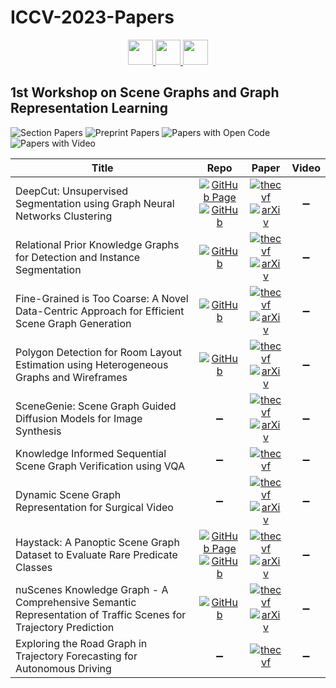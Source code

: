 # ICCV-2023-Papers

<div align="center">
    <a href="https://github.com/DmitryRyumin/ICCV-2023-Papers/blob/main/sections/machine-learning-and-dataset.md">
        <img src="https://cdn.jsdelivr.net/gh/DmitryRyumin/NewEraAI-Papers@main/images/left.svg" width="40" alt="" />
    </a>
    <a href="https://github.com/DmitryRyumin/ICCV-2023-Papers/">
        <img src="https://cdn.jsdelivr.net/gh/DmitryRyumin/NewEraAI-Papers@main/images/home.svg" width="40" alt="" />
    </a>
    <a href="https://github.com/DmitryRyumin/ICCV-2023-Papers/blob/main/sections/visual-inductive-priors-for-data-efficient-dl-w.md">
        <img src="https://cdn.jsdelivr.net/gh/DmitryRyumin/NewEraAI-Papers@main/images/right.svg" width="40" alt="" />
    </a>
</div>

## 1st Workshop on Scene Graphs and Graph Representation Learning

![Section Papers](https://img.shields.io/badge/Section%20Papers-10-42BA16) ![Preprint Papers](https://img.shields.io/badge/Preprint%20Papers-8-b31b1b) ![Papers with Open Code](https://img.shields.io/badge/Papers%20with%20Open%20Code-6-1D7FBF) ![Papers with Video](https://img.shields.io/badge/Papers%20with%20Video-0-FF0000)

| **Title** | **Repo** | **Paper** | **Video** |
|-----------|:--------:|:---------:|:---------:|
| DeepCut: Unsupervised Segmentation using Graph Neural Networks Clustering | [![GitHub Page](https://img.shields.io/badge/GitHub-Page-159957.svg)](https://sampl-weizmann.github.io/DeepCut/) <br /> [![GitHub](https://img.shields.io/github/stars/SAMPL-Weizmann/DeepCut?style=flat)](https://github.com/SAMPL-Weizmann/DeepCut) | [![thecvf](https://img.shields.io/badge/pdf-thecvf-7395C5.svg)](https://openaccess.thecvf.com/content/ICCV2023W/SG2RL/papers/Aflalo_DeepCut_Unsupervised_Segmentation_Using_Graph_Neural_Networks_Clustering_ICCVW_2023_paper.pdf) <br /> [![arXiv](https://img.shields.io/badge/arXiv-2212.05853-b31b1b.svg)](https://arxiv.org/abs/2212.05853) | :heavy_minus_sign: |
| Relational Prior Knowledge Graphs for Detection and Instance Segmentation | [![GitHub](https://img.shields.io/github/stars/ozzyou/RP-FEM?style=flat)](https://github.com/ozzyou/RP-FEM) | [![thecvf](https://img.shields.io/badge/pdf-thecvf-7395C5.svg)](https://openaccess.thecvf.com/content/ICCV2023W/SG2RL/papers/Ulger_Relational_Prior_Knowledge_Graphs_for_Detection_and_Instance_Segmentation_ICCVW_2023_paper.pdf) <br /> [![arXiv](https://img.shields.io/badge/arXiv-2310.07573-b31b1b.svg)](https://arxiv.org/abs/2310.07573) | :heavy_minus_sign: |
| Fine-Grained is Too Coarse: A Novel Data-Centric Approach for Efficient Scene Graph Generation | [![GitHub](https://img.shields.io/github/stars/Maelic/VG_curated?style=flat)](https://github.com/Maelic/VG_curated) | [![thecvf](https://img.shields.io/badge/pdf-thecvf-7395C5.svg)](https://openaccess.thecvf.com/content/ICCV2023W/SG2RL/papers/Neau_Fine-Grained_is_Too_Coarse_A_Novel_Data-Centric_Approach_for_Efficient_ICCVW_2023_paper.pdf) <br /> [![arXiv](https://img.shields.io/badge/arXiv-2305.18668-b31b1b.svg)](https://arxiv.org/abs/2305.18668) | :heavy_minus_sign: |
| Polygon Detection for Room Layout Estimation using Heterogeneous Graphs and Wireframes | [![GitHub](https://img.shields.io/github/stars/DavidGillsjo/polygon-HGT?style=flat)](https://github.com/DavidGillsjo/polygon-HGT) | [![thecvf](https://img.shields.io/badge/pdf-thecvf-7395C5.svg)](https://openaccess.thecvf.com/content/ICCV2023W/SG2RL/papers/Gillsjo_Polygon_Detection_for_Room_Layout_Estimation_using_Heterogeneous_Graphs_andWireframes_ICCVW_2023_paper.pdf) <br /> [![arXiv](https://img.shields.io/badge/arXiv-2306.12203-b31b1b.svg)](https://arxiv.org/abs/2306.12203) | :heavy_minus_sign: |
| SceneGenie: Scene Graph Guided Diffusion Models for Image Synthesis | :heavy_minus_sign: | [![thecvf](https://img.shields.io/badge/pdf-thecvf-7395C5.svg)](https://openaccess.thecvf.com/content/ICCV2023W/SG2RL/papers/Farshad_SceneGenie_Scene_Graph_Guided_Diffusion_Models_for_Image_Synthesis_ICCVW_2023_paper.pdf) <br /> [![arXiv](https://img.shields.io/badge/arXiv-2304.14573-b31b1b.svg)](https://arxiv.org/abs/2304.14573) | :heavy_minus_sign: |
| Knowledge Informed Sequential Scene Graph Verification using VQA | :heavy_minus_sign: | [![thecvf](https://img.shields.io/badge/pdf-thecvf-7395C5.svg)](https://openaccess.thecvf.com/content/ICCV2023W/SG2RL/papers/Thauvin_Knowledge_Informed_Sequential_Scene_Graph_Verification_Using_VQA_ICCVW_2023_paper.pdf) | :heavy_minus_sign: |
| Dynamic Scene Graph Representation for Surgical Video | :heavy_minus_sign: | [![thecvf](https://img.shields.io/badge/pdf-thecvf-7395C5.svg)](https://openaccess.thecvf.com/content/ICCV2023W/SG2RL/papers/Holm_Dynamic_Scene_Graph_Representation_for_Surgical_Video_ICCVW_2023_paper.pdf) <br /> [![arXiv](https://img.shields.io/badge/arXiv-2309.14538-b31b1b.svg)](https://arxiv.org/abs/2309.14538) | :heavy_minus_sign: |
| Haystack: A Panoptic Scene Graph Dataset to Evaluate Rare Predicate Classes | [![GitHub Page](https://img.shields.io/badge/GitHub-Page-159957.svg)](https://lorjul.github.io/haystack/) <br /> [![GitHub](https://img.shields.io/github/stars/lorjul/haystack?style=flat)](https://github.com/lorjul/haystack) | [![thecvf](https://img.shields.io/badge/pdf-thecvf-7395C5.svg)](https://openaccess.thecvf.com/content/ICCV2023W/SG2RL/papers/Lorenz_Haystack_A_Panoptic_Scene_Graph_Dataset_to_Evaluate_Rare_Predicate_ICCVW_2023_paper.pdf) <br /> [![arXiv](https://img.shields.io/badge/arXiv-2309.02286-b31b1b.svg)](https://arxiv.org/abs/2309.02286) | :heavy_minus_sign: |
| nuScenes Knowledge Graph - A Comprehensive Semantic Representation of Traffic Scenes for Trajectory Prediction | [![GitHub](https://img.shields.io/github/stars/boschresearch/nuScenes_Knowledge_Graph?style=flat)](https://github.com/boschresearch/nuScenes_Knowledge_Graph) | [![thecvf](https://img.shields.io/badge/pdf-thecvf-7395C5.svg)](https://openaccess.thecvf.com/content/ICCV2023W/SG2RL/papers/Mlodzian_nuScenes_Knowledge_Graph_-_A_Comprehensive_Semantic_Representation_of_Traffic_ICCVW_2023_paper.pdf) <br /> [![arXiv](https://img.shields.io/badge/arXiv-2312.09676-b31b1b.svg)](https://arxiv.org/abs/2312.09676) | :heavy_minus_sign: |
| Exploring the Road Graph in Trajectory Forecasting for Autonomous Driving | :heavy_minus_sign: | [![thecvf](https://img.shields.io/badge/pdf-thecvf-7395C5.svg)](https://openaccess.thecvf.com/content/ICCV2023W/SG2RL/papers/Sun_Exploring_the_Road_Graph_in_Trajectory_Forecasting_for_Autonomous_Driving_ICCVW_2023_paper.pdf) | :heavy_minus_sign: |
